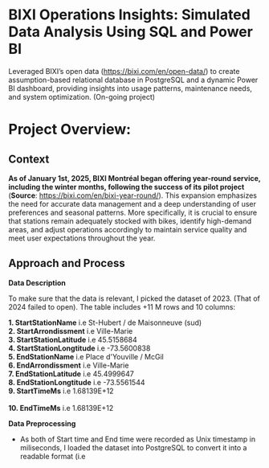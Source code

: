 # BIXI Operations Insights: Simulated Data Analysis Using SQL and Power BI
Leveraged BIXI’s open data (https://bixi.com/en/open-data/) to create assumption-based relational database in PostgreSQL and a dynamic Power BI dashboard, providing insights into usage patterns, maintenance needs, and system optimization. (On-going project)
<br>
# Project Overview:
## Context

**As of January 1st, 2025, BIXI Montréal began offering year-round service, including the winter months, following the success of its pilot project** (**Source**: https://bixi.com/en/bixi-year-round/). This expansion emphasizes the need for accurate data management and a deep understanding of user preferences and seasonal patterns. More specifically, it is crucial to ensure that stations remain adequately stocked with bikes, identify high-demand areas, and adjust operations accordingly to maintain service quality and meet user expectations throughout the year.

## Approach and Process

**Data Description**

To make sure that the data is relevant, I picked the dataset of 2023. (That of 2024 failed to open). The table includes +11 M rows and 10 columns:

**1. StartStationName** i.e St-Hubert / de Maisonneuve (sud)
<br>
**2. StartArrondissment** i.e Ville-Marie
<br>
**3. StartStationLatitude** i.e 45.5158684
<br>
**4. StartStationLongtitude** i.e -73.5600838
<br>
**5. EndStationName** i.e Place d'Youville / McGil
<br>
**6. EndArrondissment** i.e Ville-Marie
<br>
**7. EndStationLatitude** i.e 45.4999647
<br>
**8. EndStationLongtitude** i.e -73.5561544
<br>
**9. StartTimeMs** i.e 1.68139E+12	
<br>
**10. EndTimeMs** i.e	1.68139E+12
<br>

**Data Preprocessing**
- As both of Start time and End time were recorded as Unix timestamp in miliseconds, I loaded the dataset into PostgreSQL to convert it into a readable format (i.e


